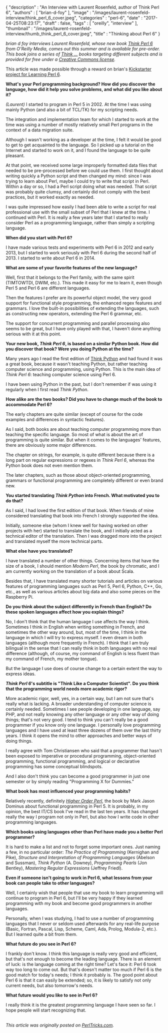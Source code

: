 {
   "description" : "An Interview with Laurent Rosenfeld, author of Think Perl 6",
   "authors" : [
      "brian-d-foy"
   ],
   "image" : "/images/laurent-rosenfeld-interview/think_perl_6_cover.jpeg",
   "categories" : "perl-6",
   "date" : "2017-04-25T08:23:17",
   "draft" : false,
   "tags" : [
      "oreilly",
      "interview"
   ],
   "thumbnail" : "/images/laurent-rosenfeld-interview/thumb_think_perl_6_cover.jpeg",
   "title" : "Thinking about Perl 6"
}

*brian d foy interviews Laurent Rosenfeld, whose new book [Think Perl 6](http://shop.oreilly.com/product/0636920065883.do) from O'Reilly Media, comes out this summer and is available for pre-order. This book joins a series of [Think ...](http://greenteapress.com/wp/think-python/) books targeting different subjects and is provided for free under a [Creative Commons license](http://creativecommons.org/licenses/by-nc/3.0/).*

This article was made possible through a reward on brian's [Kickstarter project for Learning Perl 6](https://www.kickstarter.com/projects/1422827986/learning-perl-6).


**What's your Perl programming background? How did you discover the language, how did it help you solve problems, and what did you like about it?**

*(Laurent)* I started to program in Perl 5 in 2002. At the time I was using mainly Python (and also a bit of TCL/TK) for my scripting needs.

The integration and implementation team for which I started to work at the time was using a number of mostly relatively small Perl programs in the context of a data migration suite.

Although I wasn't working as a developer at the time, I felt it would be good to get to get acquainted to the language. So I picked up a tutorial on the Internet and started to work on it, and I found the language to be quite pleasant.

At that point, we received some large improperly formatted data files that needed to be pre-processed before we could use them. I first thought about writing quickly a Python script and then changed my mind: since I was trying to learn about Perl, maybe I could try to write that script in Perl. Within a day or so, I had a Perl script doing what was needed. That script was probably quite clumsy, and certainly did not comply with the best practices, but it worked exactly as needed.

I was quite impressed how easily I had been able to write a script for real professional use with the small subset of Perl that I knew at the time. I continued with Perl. It is really a few years later that I started to really consider Perl as a programming language, rather than simply a scripting language.


**When did you start with Perl 6?**

I have made various tests and experiments with Perl 6 in 2012 and early 2013, but I started to work seriously with Perl 6 during the second half of 2013. I started to write about Perl 6 in 2014.


**What are some of your favorite features of the new language?**

Well, first that it belongs to the Perl family, with the same spirit (TIMTOWTDI, DWIM, etc.). This made it easy for me to learn it, even though Perl 5 and Perl 6 are different languages.

Then the features I prefer are its powerful object model, the very good support for functional style programming, the enhanced regex features and grammars. I love the built-in possibilities of extending the languages, such as constructing new operators, extending the Perl 6 grammar, etc.

The support for concurrent programming and parallel processing also seems to be great, but I have only played with that, I haven't done anything serious with it at this point.


**Your new book, _Think Perl 6_, is based on a similar Python book. How did you discover that book? Were you doing Python at the time?**

Many years ago I read the first edition of [Think Python](http://greenteapress.com/wp/think-python/) and had found it was a great book, because it wasn't teaching Python, but rather teaching computer science and programming, using Python. This is the main idea of _Think Perl 6_: teaching computer science using Perl 6.

I have been using Python in the past, but I don't remember if was using it regularly when I first read _Think Python_.


**How alike are the two books? Did you have to change much of the book to accommodate Perl 6?**

The early chapters are quite similar (except of course for the code examples and differences in syntactic features).

As I said, both books are about teaching computer programming more than teaching the specific language. So most of what is about the art of programming is quite similar. But when it comes to the languages' features, there are obviously some major differences.

The chapter on strings, for example, is quite different because there is a long part on regular expressions or regexes in _Think Perl 6_, whereas the Python book does not even mention them.

The later chapters, such as those about object-oriented programming, grammars or functional programming are completely different or even brand new.


**You started translating _Think Python_ into French. What motivated you to do that?**

As I said, I had loved the first edition of that book. When friends of mine considered translating that book into French I strongly supported the idea.

Initially, someone else (whom I knew well for having worked on other projects with her) started to translate the book, and I initially acted as a technical editor of the translation. Then I was dragged more into the project and translated myself the more technical parts.


**What else have you translated?**

I have translated a number of other things. Concerning items that have the size of a book, I should mention _Modern Perl_, the book by chromatic, and I am currently working on the translation of a book about Scala.

Besides that, I have translated many shorter tutorials and articles on various features of programming languages such as Perl 5, Perl 6, Python, C++, Go, etc., as well as various articles about big data and also some pieces on the Raspberry Pi.


**Do you think about the subject differently in French than English? Do these spoken languages affect how you explain things?**

No, I don't think that the human language I use affects the way I think. Sometimes I think in English when writing something in French, and sometimes the other way around, but, most of the time, I think in the language in which I will try to express myself. I even dream in both languages (although more frequently in French). I think that I am truly bilingual in the sense that I can really think in both languages with no real difference (although, of course, my command of English is less fluent than my command of French, my mother tongue).

But the language I use does of course change to a certain extent the way to express ideas.


**_Think Perl 6_'s subtitle is "Think Like a Computer Scientist". Do you think that the programming world needs more academic rigor?**

More academic rigor, well, yes, in a certain way, but I am not sure that's really what is lacking. A broader understanding of computer science is certainly needed. Sometimes I see people developing in one language, say PHP, and not really knowing any other language or any other way of doing things; that's not very good. I tend to think you can't really be a good programmer if you know only one language. I personally love programming languages and I have used at least three dozens of them over the last thirty years. I think it opens the mind to other approaches and better ways of doing things.

I really agree with Tom Christiansen who said that a programmer that hasn't been exposed to imperative or procedural programming, object-oriented programming, functional programming, and logical or declarative programming has some conceptual blindspots.

And I also don't think you can become a good programmer in just one semester or by simply reading "Programming X for Dummies."


**What book has most influenced your programming habits?**

Relatively recently, definitely _[Higher Order Perl](http://hop.perl.plover.com)_, the book by Mark Jason Dominus about functional programming in Perl 5. It is probably, in my opinion, the best IT/CS book I've read in the last ten years. It has changed really the way I program not only in Perl, but also how I write code in other programming languages.


**Which books using languages other than Perl have made you a better Perl programmer?**

It is hard to make a list and not to forget some important ones. Just naming a few, in no particular order: _The Practice of Programming_ (Kernighan and Pike), _Structure and Interpretation of Programming Languages_ (Abelson and Sussman), _Think Python_ (A. Downey), _Programming Pearls_ (Jon Bentley), _Mastering Regular Expressions_ (Jeffrey Friedl).


**Even if someone isn't going to work in Perl 6, what lessons from your book can people take to other languages?**

Well, I certainly wish that people that use my book to learn programming will continue to program in Perl 6, but I'll be very happy if they learned programming with my book and become good programmers in another languages.

Personally, when I was studying, I had to use a number of programming languages that I never or seldom used afterwards for any real-life purpose (Basic, Fortran, Pascal, Lisp, Scheme, Caml, Ada, Prolog, Modula-2, etc.). But I learned quite a bit from them.


**What future do you see in Perl 6?**

I frankly don't know. I think this language is really very good and efficient, but that's not enough to become the leading language. There is an element of luck: is the language coming at the right time? Let's face it: Perl 6 took way too long to come out. But that's doesn't matter too much if Perl 6 is the good match for today's needs; I think it probably is. The good point about Perl 6 is that it can easily be extended; so, it is likely to satisfy not only current needs, but also tomorrow's needs.

**What future would you like to see in Perl 6?**

I really think it is the greatest programming language I have seen so far. I hope people will start recognizing that.


\
*This article was originally posted on [PerlTricks.com](http://perltricks.com).*
